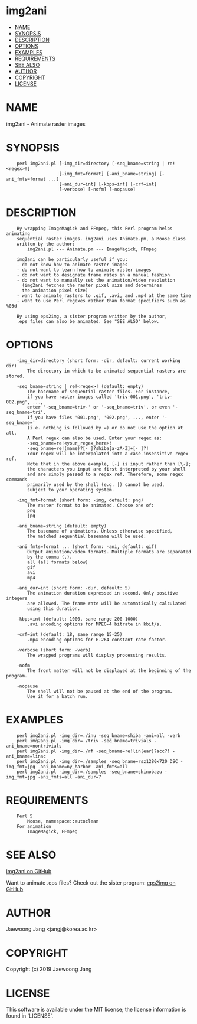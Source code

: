 # img2ani

<?xml version="1.0" ?>
<!DOCTYPE html PUBLIC "-//W3C//DTD XHTML 1.0 Strict//EN" "http://www.w3.org/TR/xhtml1/DTD/xhtml1-strict.dtd">
<html xmlns="http://www.w3.org/1999/xhtml">
<head>
<title></title>
<meta http-equiv="content-type" content="text/html; charset=utf-8" />
<link rev="made" href="mailto:" />
</head>

<body>



<ul id="index">
  <li><a href="#NAME">NAME</a></li>
  <li><a href="#SYNOPSIS">SYNOPSIS</a></li>
  <li><a href="#DESCRIPTION">DESCRIPTION</a></li>
  <li><a href="#OPTIONS">OPTIONS</a></li>
  <li><a href="#EXAMPLES">EXAMPLES</a></li>
  <li><a href="#REQUIREMENTS">REQUIREMENTS</a></li>
  <li><a href="#SEE-ALSO">SEE ALSO</a></li>
  <li><a href="#AUTHOR">AUTHOR</a></li>
  <li><a href="#COPYRIGHT">COPYRIGHT</a></li>
  <li><a href="#LICENSE">LICENSE</a></li>
</ul>

<h1 id="NAME">NAME</h1>

<p>img2ani - Animate raster images</p>

<h1 id="SYNOPSIS">SYNOPSIS</h1>

<pre><code>    perl img2ani.pl [-img_dir=directory [-seq_bname=string | re!&lt;regex&gt;!]
                    [-img_fmt=format] [-ani_bname=string] [-ani_fmts=format ...]
                    [-ani_dur=int] [-kbps=int] [-crf=int]
                    [-verbose] [-nofm] [-nopause]</code></pre>

<h1 id="DESCRIPTION">DESCRIPTION</h1>

<pre><code>    By wrapping ImageMagick and FFmpeg, this Perl program helps animating
    sequential raster images. img2ani uses Animate.pm, a Moose class
    written by the author:
        img2ani.pl --- Animate.pm --- ImageMagick, FFmpeg

    img2ani can be particularly useful if you:
    - do not know how to animate raster images
    - do not want to learn how to animate raster images
    - do not want to designate frame rates in a manual fashion
    - do not want to manually set the animation/video resolution
      (img2ani fetches the raster pixel size and determines
      the animation pixel size)
    - want to animate rasters to .gif, .avi, and .mp4 at the same time
    - want to use Perl regexes rather than format specifiers such as %03d

    By using eps2img, a sister program written by the author,
    .eps files can also be animated. See &quot;SEE ALSO&quot; below.</code></pre>

<h1 id="OPTIONS">OPTIONS</h1>

<pre><code>    -img_dir=directory (short form: -dir, default: current working dir)
        The directory in which to-be-animated sequential rasters are stored.

    -seq_bname=string | re!&lt;regex&gt;! (default: empty)
        The basename of sequential raster files. For instance,
        if you have raster images called &#39;triv-001.png&#39;, &#39;triv-002.png&#39;, ...,
        enter &#39;-seq_bname=triv-&#39; or &#39;-seq_bname=triv&#39;, or even &#39;-seq_bname=tri&#39;.
        If you have files &#39;001.png&#39;, &#39;002.png&#39;, ..., enter &#39;-seq_bname=&#39;
        (i.e. nothing is followed by =) or do not use the option at all.
        A Perl regex can also be used. Enter your regex as:
        -seq_bname=re!&lt;your_regex_here&gt;!
        -seq_bname=re!(mame)?[-_]?shiba[a-zA-Z]+[-_]?!
        Your regex will be interpolated into a case-insensitive regex ref.
        Note that in the above example, [-] is input rather than [\-];
        the characters you input are first interpreted by your shell
        and are simply passed to a regex ref. Therefore, some regex commands
        primarily used by the shell (e.g. |) cannot be used,
        subject to your operating system.

    -img_fmt=format (short form: -img, default: png)
        The raster format to be animated. Choose one of:
        png
        jpg

    -ani_bname=string (default: empty)
        The basename of animations. Unless otherwise specified,
        the matched sequential basename will be used.

    -ani_fmts=format ... (short form: -ani, default: gif)
        Output animation/video formats. Multiple formats are separated
        by the comma (,).
        all (all formats below)
        gif
        avi
        mp4

    -ani_dur=int (short form: -dur, default: 5)
        The animation duration expressed in second. Only positive integers
        are allowed. The frame rate will be automatically calculated
        using this duration.

    -kbps=int (default: 1000, sane range 200-1000)
        .avi encoding options for MPEG-4 bitrate in kbit/s.

    -crf=int (default: 18, sane range 15-25)
        .mp4 encoding options for H.264 constant rate factor.

    -verbose (short form: -verb)
        The wrapped programs will display processing results.

    -nofm
        The front matter will not be displayed at the beginning of the program.

    -nopause
        The shell will not be paused at the end of the program.
        Use it for a batch run.</code></pre>

<h1 id="EXAMPLES">EXAMPLES</h1>

<pre><code>    perl img2ani.pl -img_dir=./inu -seq_bname=shiba -ani=all -verb
    perl img2ani.pl -img_dir=./triv -seq_bname=trivials -ani_bname=nontrivials
    perl img2ani.pl -img_dir=./rf -seq_bname=re!lin(ear)?acc?! -ani_bname=linac
    perl img2ani.pl -img_dir=./samples -seq_bname=rsz1280x720_DSC -img_fmt=jpg -ani_bname=ny_harbor -ani_fmts=all
    perl img2ani.pl -img_dir=./samples -seq_bname=shinobazu -img_fmt=jpg -ani_fmts=all -ani_dur=7</code></pre>

<h1 id="REQUIREMENTS">REQUIREMENTS</h1>

<pre><code>    Perl 5
        Moose, namespace::autoclean
    For animation
        ImageMagick, FFmpeg</code></pre>

<h1 id="SEE-ALSO">SEE ALSO</h1>

<p><a href="https://github.com/jangcom/img2ani">img2ani on GitHub</a></p>

<p>Want to animate .eps files? Check out the sister program: <a href="https://github.com/jangcom/eps2img">eps2img on GitHub</a></p>

<h1 id="AUTHOR">AUTHOR</h1>

<p>Jaewoong Jang &lt;jangj@korea.ac.kr&gt;</p>

<h1 id="COPYRIGHT">COPYRIGHT</h1>

<p>Copyright (c) 2019 Jaewoong Jang</p>

<h1 id="LICENSE">LICENSE</h1>

<p>This software is available under the MIT license; the license information is found in &#39;LICENSE&#39;.</p>


</body>

</html>
